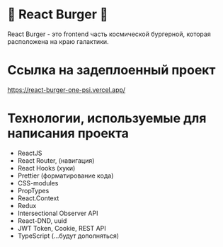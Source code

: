 # 🍔 React Burger 🍔

React Burger - это frontend часть космической бургерной, которая расположена на краю галактики.

# Ссылка на задеплоенный проект

https://react-burger-one-psi.vercel.app/

# Технологии, используемые для написания проекта

- ReactJS
- React Router, (навигация)
- React Hooks (хуки)
- Prettier (форматирование кода)
- CSS-modules
- PropTypes
- React.Context
- Redux
- Intersectional Observer API
- React-DND, uuid
- JWT Token, Cookie, REST API
- TypeScript
  (...будут дополняться)
